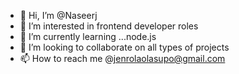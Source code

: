 - 👋 Hi, I’m @Naseerj
- 👀 I’m interested in frontend developer roles
- 🌱 I’m currently learning ...node.js
- 💞️ I’m looking to collaborate on all types of projects
- 📫 How to reach me @jenrolaolasupo@gmail.com

<!---
Naseerj/Naseerj is a ✨ special ✨ repository because its `README.md` (this file) appears on your GitHub profile.
You can click the Preview link to take a look at your changes.
--->
